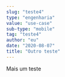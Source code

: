 ```yaml
---
slug: "teste4"
type: "engenharia"
value: "use-case"
sub-type: "mobile"
tag: "teste4"
author: "eu"
date: "2020-08-07"
title: "Outro teste"
---
```


Mais um teste